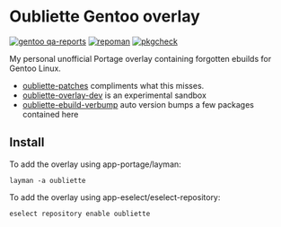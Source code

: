 # Oubliette Gentoo overlay 
[![gentoo qa-reports](https://img.shields.io/badge/gentoo-QA%20check-6E56AF.svg)](https://qa-reports.gentoo.org/output/repos/oubliette.html)
[![repoman](https://github.com/nabbi/oubliette-overlay/actions/workflows/repoman.yml/badge.svg)](https://github.com/nabbi/oubliette-overlay/actions/workflows/repoman.yml)
[![pkgcheck](https://github.com/nabbi/oubliette-overlay/actions/workflows/pkgcheck.yml/badge.svg)](https://github.com/nabbi/oubliette-overlay/actions/workflows/pkgcheck.yml)

My personal unofficial Portage overlay containing forgotten ebuilds for Gentoo Linux.
* [oubliette-patches](https://github.com/nabbi/oubliette-patches) compliments what this misses.
* [oubliette-overlay-dev](https://github.com/nabbi/oubliette-overlay-dev) is an experimental  sandbox
* [oubliette-ebuild-verbump](https://github.com/nabbi/oubliette-ebuild-verbump) auto version bumps a few packages contained here


## Install
To add the overlay using app-portage/layman:
```
layman -a oubliette
```

To add the overlay using app-eselect/eselect-repository:
```
eselect repository enable oubliette
```
